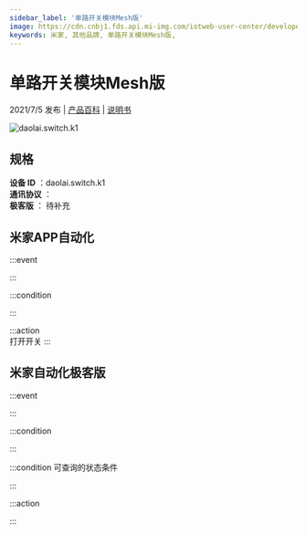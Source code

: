 ```yaml
---
sidebar_label: '单路开关模块Mesh版'
image: https://cdn.cnbj1.fds.api.mi-img.com/iotweb-user-center/developer_16790479590849uRVE5ZU.png?GalaxyAccessKeyId=AKVGLQWBOVIRQ3XLEW&Expires=9223372036854775807&Signature=Y3vw0NXvF10W+kOcIVesX/zWG/k=
keywords: 米家, 其他品牌, 单路开关模块Mesh版, 
---
```

# 单路开关模块Mesh版

2021/7/5 发布 | [产品百科](https://home.mi.com/webapp/content/baike/product/index.html?model=daolai.switch.k1/) | [说明书](https://home.mi.com/views/introduction.html?model=daolai.switch.k1&region=cn)

![daolai.switch.k1](https://cdn.cnbj1.fds.api.mi-img.com/iotweb-user-center/developer_16790479590849uRVE5ZU.png?GalaxyAccessKeyId=AKVGLQWBOVIRQ3XLEW&Expires=9223372036854775807&Signature=Y3vw0NXvF10W+kOcIVesX/zWG/k=)

## 规格  
> 
**设备 ID** ：daolai.switch.k1  
**通讯协议** ：  
**极客版**  ： 待补充 


## 米家APP自动化  

:::event  

:::

:::condition  

:::

:::action   
打开开关
:::

## 米家自动化极客版  

:::event  

:::

:::condition  

:::

:::condition 可查询的状态条件  

:::

:::action  

:::

        
